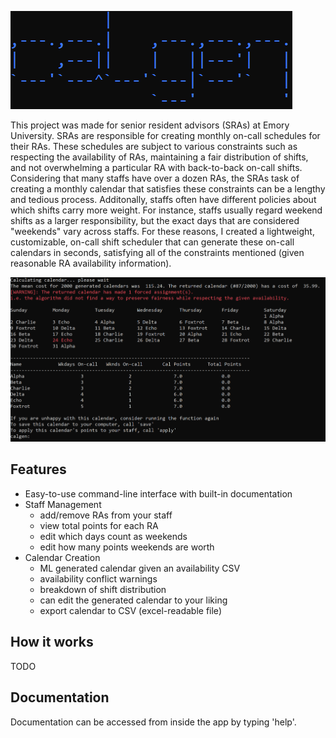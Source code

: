 ![<h1>A lightweight, flexible, on-call shift scheduler</h1>](https://github.com/SergioEJr/calgen/blob/master/calgen_title.PNG?raw=true)

This project was made for senior resident advisors (SRAs) at Emory University. 
SRAs are responsible for creating monthly on-call schedules for their RAs. These schedules
are subject to various constraints such as respecting the availability of RAs, maintaining
a fair distribution of shifts, and not overwhelming a particular RA with back-to-back on-call shifts.
Considering that many staffs have over a dozen RAs, the SRAs task of creating a monthly calendar that satisfies these
constraints can be a lengthy and tedious process. Additonally, staffs often have different policies about which shifts carry
more weight. For instance, staffs usually regard weekend shifts as a larger responsibility, but the exact days that are considered "weekends"
vary across staffs. For these reasons, I created a lightweight, customizable, on-call shift scheduler that can generate these on-call
calendars in seconds, satisfying all of the constraints mentioned (given reasonable RA availability information).

![<h2>Features</h2>](https://github.com/SergioEJr/calgen/blob/master/calgen_example.PNG?raw=true)

## Features
- Easy-to-use command-line interface with built-in documentation
- Staff Management
  - add/remove RAs from your staff
  - view total points for each RA
  - edit which days count as weekends
  - edit how many points weekends are worth
- Calendar Creation
  - ML generated calendar given an availability CSV
  - availability conflict warnings
  - breakdown of shift distribution
  - can edit the generated calendar to your liking
  - export calendar to CSV (excel-readable file)

## How it works
TODO

## Documentation
Documentation can be accessed from inside the app by typing 'help'.
